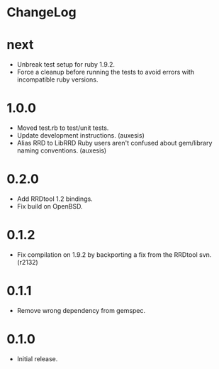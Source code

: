 ChangeLog
=========

# next
* Unbreak test setup for ruby 1.9.2.
* Force a cleanup before running the tests to avoid errors
  with incompatible ruby versions.

# 1.0.0
* Moved test.rb to test/unit tests.
* Update development instructions. (auxesis)
* Alias RRD to LibRRD Ruby users aren't confused about gem/library
  naming conventions. (auxesis)

# 0.2.0
* Add RRDtool 1.2 bindings.
* Fix build on OpenBSD.

# 0.1.2
* Fix compilation on 1.9.2 by backporting a fix from the RRDtool svn. (r2132)

# 0.1.1
* Remove wrong dependency from gemspec.

# 0.1.0
* Initial release.

